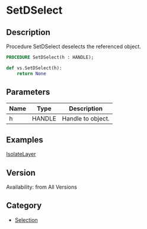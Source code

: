 # SetDSelect

## Description
Procedure SetDSelect deselects the referenced object.

```pascal
PROCEDURE SetDSelect(h : HANDLE);
```

```python
def vs.SetDSelect(h):
    return None
```

## Parameters
|Name|Type|Description|
|---|---|---|
|h|HANDLE|Handle to object.|

## Examples
[IsolateLayer](examples/IsolateLayer.md)

## Version
Availability: from All Versions

## Category
* [Selection](../Categories/Selection.md)
